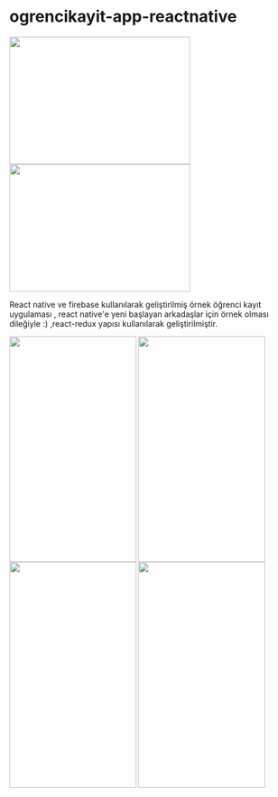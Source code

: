 # ogrencikayit-app-reactnative

<img width="320" height="226" src="http://www.trentiums.com/images/react-native/React-Native.png">
<img width="320" height="226" src="https://www.shareicon.net/download/2016/07/08/117547_developer_512x512.png">

React native ve firebase kullanılarak geliştirilmiş örnek öğrenci kayıt uygulaması , react native'e yeni başlayan arkadaşlar için örnek olması dileğiyle :) ,react-redux yapısı kullanılarak geliştirilmiştir.

<img align="left" width="225" height="400" src="http://barankaraboga.com/wp-content/uploads/2017/10/Screenshot_2017-10-23-11-47-02-231_com.studentproject-e1508753256799.png">

<img align="left" width="225" height="400" src="http://barankaraboga.com/wp-content/uploads/2017/10/Screenshot_2017-10-23-11-46-01-865_com.studentproject.png">

<img align="left" width="225" height="400" src="http://barankaraboga.com/wp-content/uploads/2017/10/Screenshot_2017-10-23-11-45-33-178_com.studentproject.png">

<img align="left" width="225" height="400" src="http://barankaraboga.com/wp-content/uploads/2017/10/Screenshot_2017-10-23-11-45-20-727_com.studentproject.png">
